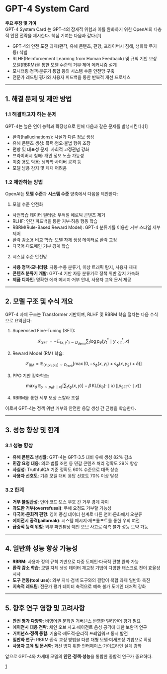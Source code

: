 # GPT-4 System Card

**주요 주장 및 기여**  
GPT-4 System Card 는 GPT-4의 잠재적 위험과 이를 완화하기 위한 OpenAI의 다층적 안전 전략을 제시한다. 핵심 기여는 다음과 같다:[1]

- GPT-4의 안전 도전 과제(환각, 유해 콘텐츠, 편향, 프라이버시 침해, 생화학 무기 등) 식별  
- RLHF(Reinforcement Learning from Human Feedback) 및 규칙 기반 보상 모델(RBRM)을 통한 모델 수준의 거부·제어 메커니즘 설계  
- 모니터링·정책·분류기 통합 등의 시스템 수준 안전망 구축  
- 전문가 레드팀 평가와 사용자 피드백을 통한 반복적 개선 프로세스  

***

## 1. 해결 문제 및 제안 방법

### 1.1 해결하고자 하는 문제  
GPT-4는 높은 언어 능력과 확장성으로 인해 다음과 같은 문제를 발생시킨다:[1]
- 환각(hallucinations): 사실과 다른 정보 생성  
- 유해 콘텐츠 생성: 폭력·혐오·불법 행위 조장  
- 편향 및 대표성 문제: 사회적 고정관념 강화  
- 프라이버시 침해: 개인 정보 노출 가능성  
- 이중 용도 악용: 생화학·사이버 공격 등  
- 모델 남용 감지 및 제재 어려움  

### 1.2 제안하는 방법  
OpenAI는 **모델 수준**과 **시스템 수준** 양축에서 다음을 제안한다:  

1) 모델 수준 안전화  
  - 사전학습 데이터 필터링: 부적절 에로틱 콘텐츠 제거  
  - RLHF: 인간 피드백을 통한 거부·허용 행동 학습  
  - RBRM(Rule-Based Reward Model): GPT-4 분류기를 이용한 거부 스타일 세부 제어  
  - 환각 감소용 비교 학습: 모델 자체 생성 데이터로 환각 교정  
  - 다국어·다도메인 거부 경계 학습  

2) 시스템 수준 안전망  
  - **사용 정책·모니터링**: 자동·수동 분류기, 이상 트래픽 탐지, 사용자 제재  
  - **콘텐츠 분류기 개발**: GPT-4 기반 자동 분류기로 정책 위반 감지 가속화  
  - **제품 디자인**: 명확한 에러 메시지·거부 안내, 사용자 교육 문서 제공  

***

## 2. 모델 구조 및 수식 개요

GPT-4 자체 구조는 Transformer 기반이며, RLHF 및 RBRM 학습 절차는 다음 수식으로 요약된다:

1. Supervised Fine-Tuning (SFT):  

```math
     \mathcal{L}_{\mathrm{SFT}} = -\mathbb{E}_{(x,y^*)\sim D_{\mathrm{demo}}} \sum_t \log p_\theta(y^*_t \mid y^*_{ < t }, x)
```

2. Reward Model (RM) 학습:  

```math
     \mathcal{L}_{\mathrm{RM}} = \mathbb{E}_{(x,y_1,y_2)\sim D_{\mathrm{rank}}} \bigl[\max(0, -s_\phi(x,y_1) + s_\phi(x,y_2) + \delta)\bigr]
```

3. PPO 기반 강화학습:  

```math
     \max_\theta \; \mathbb{E}_{y\sim p_\theta(\cdot\mid x)} \left[ \sum_t r_\phi(x,y)\right] - \beta\,\mathrm{KL}\bigl[p_\theta(\cdot\mid x)\,\|\,p_{\mathrm{SFT}}(\cdot\mid x)\bigr]
```

4. RBRM을 통한 세부 보상 스칼라 조절  

이로써 GPT-4는 정책 위반 거부와 안전한 응답 생성 간 균형을 학습한다.

***

## 3. 성능 향상 및 한계

### 3.1 성능 향상  
- **유해 콘텐츠 생성률**: GPT-4는 GPT-3.5 대비 유해 생성 82% 감소  
- **민감 요청 대응**: 의료·법률 조언 등 민감 콘텐츠 처리 정확도 29% 향상  
- **사실성**: TruthfulQA 기준 정확도 60% 수준으로 대폭 상승  
- **사용자 선호도**: 기존 모델 대비 응답 선호도 70% 이상 달성  

### 3.2 한계  
- **거부 불일관성**: 언어·코드·모스 부호 간 거부 경계 차이  
- **과도한 거부(overrefusal)**: 무해 요청도 거부할 가능성  
- **다국어·문화적 편향**: 영어 중심 데이터 한계로 다른 언어·문화에서 오분류  
- **에이전시 공격(jailbreak)**: 시스템 메시지·재프롬프트를 통한 우회 여전  
- **급증적 능력 위험**: 외부 파인튜닝·체인 오브 사고로 예측 불가 성능 도약 가능  

***

## 4. 일반화 성능 향상 가능성

- **RBRM**: 사용자 정의 규칙 기반으로 다중 도메인·다국적 편향 완화 가능  
- **환각 감소 학습**: 모델 자체 생성 데이터 재교정 기법이 다양한 태스크로 전이 효율성 시사  
- **도구 연동(tool use)**: 외부 지식·검색 도구와의 결합이 복합 과제 일반화 촉진  
- **지속적 레드팀**: 전문가 평가 데이터 축적으로 예측 불가 도메인 대처력 강화  

***

## 5. 향후 연구 영향 및 고려사항

- **안전 평가 다양화**: 비영어권·문화권 거버넌스 반영한 멀티언어 평가 필요  
- **에이전시 대응 전략**: 체인 오브 사고·에이전트 음성 공격에 대한 보완책 연구  
- **거버넌스·정책 통합**: 기술적·제도적·윤리적 프레임워크 동시 발전  
- **일반화 연구**: RBRM·환각 교정 방법을 다른 대형 모델·미세조정 기법으로 확장  
- **사용자 교육 및 문서화**: 과신 방지 위한 인터페이스·가이드라인 설계 강화  

앞으로 GPT-4와 차세대 모델의 **안전·정책·성능**을 통합한 종합적 연구가 중요하다.

[1](https://ppl-ai-file-upload.s3.amazonaws.com/web/direct-files/attachments/22370781/ea8823b2-2936-4c62-b98b-949d3387a7c9/gpt-4-system-card.pdf)
